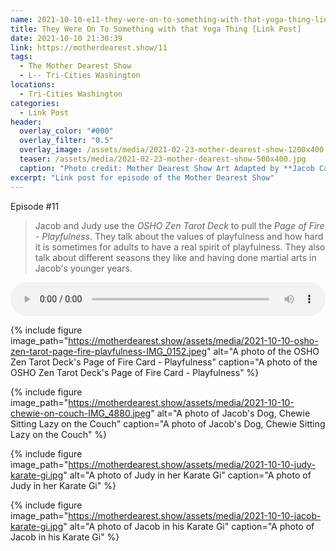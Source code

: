 ```yaml
---
name: 2021-10-10-e11-they-were-on-to-something-with-that-yoga-thing-link-post.md
title: They Were On To Something with that Yoga Thing [Link Post]
date: 2021-10-10 21:30:39
link: https://motherdearest.show/11
tags:
  - The Mother Dearest Show
  - L-- Tri-Cities Washington
locations: 
  - Tri-Cities Washington
categories:
  - Link Post
header:
  overlay_color: "#000"
  overlay_filter: "0.5"
  overlay_image: /assets/media/2021-02-23-mother-dearest-show-1200x400.jpg
  teaser: /assets/media/2021-02-23-mother-dearest-show-500x400.jpg
  caption: "Photo credit: Mother Dearest Show Art Adapted by **Jacob Campbell**."
excerpt: "Link post for episode of the Mother Dearest Show"
---
```


<i class="fas fa-microphone-alt"></i> Episode #11

> Jacob and Judy use the _OSHO Zen Tarot Deck_ to pull the _Page of Fire - Playfulness_. They talk about the values of playfulness and how hard it is sometimes for adults to have a real spirit of playfulness. They also talk about different seasons they like and having done martial arts in Jacob's younger years.

<audio controls="controls" style="width:100%; ">
    <source src="https://traffic.libsyn.com/secure/motherdearest/e11-they-were-on-to-something-with-that-yoga-thing.mp3" type="audio/mpeg">
    Your browser does not support the HTML5 Audio element.
</audio>


{% include figure image_path="https://motherdearest.show/assets/media/2021-10-10-osho-zen-tarot-page-fire-playfulness-IMG_0152.jpeg" alt="A photo of the OSHO Zen Tarot Deck's Page of Fire Card - Playfulness" caption="A photo of the OSHO Zen Tarot Deck's Page of Fire Card - Playfulness" %}

{% include figure image_path="https://motherdearest.show/assets/media/2021-10-10-chewie-on-couch-IMG_4880.jpeg" alt="A photo of Jacob's Dog, Chewie Sitting Lazy on the Couch" caption="A photo of Jacob's Dog, Chewie Sitting Lazy on the Couch" %} 

{% include figure image_path="https://motherdearest.show/assets/media/2021-10-10-judy-karate-gi.jpg" alt="A photo of Judy in her Karate Gi" caption="A photo of Judy in her Karate Gi" %}

{% include figure image_path="https://motherdearest.show/assets/media/2021-10-10-jacob-karate-gi.jpg" alt="A photo of Jacob in his Karate Gi" caption="A photo of Jacob in his Karate Gi" %}
